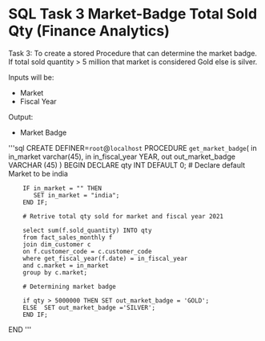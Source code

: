 # SQL Task 3 Market-Badge Total Sold Qty (Finance Analytics)

Task 3: To create a stored Procedure that can determine the market badge. If total sold quantity > 5 million that market is considered Gold else is silver.

Inputs will be: 
- Market
- Fiscal Year
  
Output:
- Market Badge


'''sql
CREATE DEFINER=`root`@`localhost` PROCEDURE `get_market_badge`(
		in in_market varchar(45),
        in in_fiscal_year YEAR,
        out out_market_badge VARCHAR (45)
)
BEGIN
		DECLARE qty INT DEFAULT 0;
		# Declare default Market to be india
        
		
        IF in_market = "" THEN 
           SET in_market = "india";
        END IF; 
        
        # Retrive total qty sold for market and fiscal year 2021
        
		select sum(f.sold_quantity) INTO qty
		from fact_sales_monthly f 
        join dim_customer c
		on f.customer_code = c.customer_code
		where get_fiscal_year(f.date) = in_fiscal_year
        and c.market = in_market 
		group by c.market;

		# Determining market badge
        
        if qty > 5000000 THEN SET out_market_badge = 'GOLD';
        ELSE  SET out_market_badge ='SILVER';
        END IF;
END
'''
